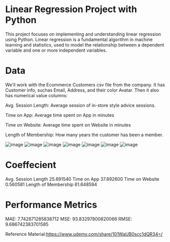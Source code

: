 # Linear Regression Project with Python
 This project focuses on implementing and understanding linear regression using Python. Linear regression is a fundamental algorithm in machine learning and statistics, used to model the relationship between a dependent variable and one or more independent variables. 
# Data
We'll work with the Ecommerce Customers csv file from the company. It has Customer info, suchas Email, Address, and their color Avatar. Then it also has numerical value columns:

Avg. Session Length: Average session of in-store style advice sessions.

Time on App: Average time spent on App in minutes

Time on Website: Average time spent on Website in minutes

Length of Membership: How many years the customer has been a member.

![image](https://github.com/user-attachments/assets/73d3196f-008f-44f1-b3e5-39cb2d48ae66)  ![image](https://github.com/user-attachments/assets/4c3ca36e-2360-4482-96c1-2b8eccb36f9b)
![image](https://github.com/user-attachments/assets/97ce320a-7773-472f-8f21-b9641ec5c26d)
![image](https://github.com/user-attachments/assets/9882c395-9f1f-4d42-8273-e00a6312e350)
![image](https://github.com/user-attachments/assets/09700319-0ed3-415b-a280-fdc28b402e45)
![image](https://github.com/user-attachments/assets/8c5c96fe-528e-4621-946d-1d870c3b3256)
![image](https://github.com/user-attachments/assets/a46318f8-e41f-444a-8198-96c3d172f442)

# Coeffecient

Avg. Session Length	25.691540
Time on App	37.892600
Time on Website	0.560581
Length of Membership	61.648594

# Performance Metrics

MAE: 7.742671285838712
MSE: 93.83297800820066
RMSE: 9.686742383701585


Reference Material:https://www.udemy.com/share/101WaUB0scc1dQR34=/


